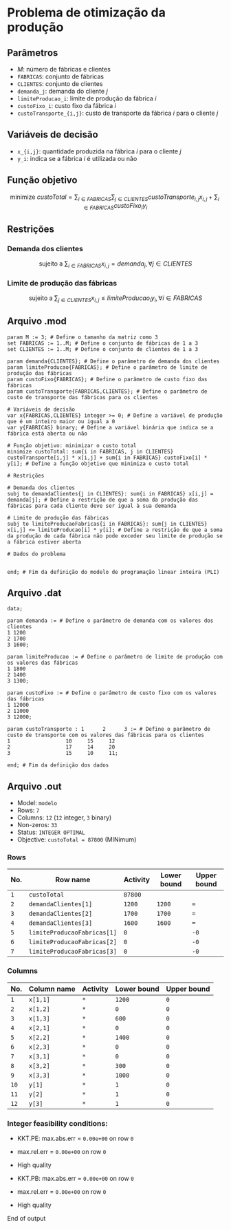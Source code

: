 # Problema de otimização da produção

## Parâmetros

- $M$: número de fábricas e clientes
- `FABRICAS`: conjunto de fábricas
- `CLIENTES`: conjunto de clientes
- `demanda_j`: demanda do cliente $j$
- `limiteProducao_i`: limite de produção da fábrica $i$
- `custoFixo_i`: custo fixo da fábrica $i$
- `custoTransporte_{i,j}`: custo de transporte da fábrica $i$ para o cliente $j$

## Variáveis de decisão

- `x_{i,j}`: quantidade produzida na fábrica $i$ para o cliente $j$
- `y_i`: indica se a fábrica $i$ é utilizada ou não

## Função objetivo

$$
\text{minimize } custoTotal = \sum_{i \in FABRICAS}\sum_{j \in CLIENTES} custoTransporte_{i,j} x_{i,j} + \sum_{i \in FABRICAS} custoFixo_i y_i
$$

## Restrições

### Demanda dos clientes

$$
\text{sujeito a } \sum_{i \in FABRICAS} x_{i,j} = demanda_j, \forall j \in CLIENTES
$$

### Limite de produção das fábricas

$$
\text{sujeito a } \sum_{j \in CLIENTES} x_{i,j} \leq limiteProducao_i y_i, \forall i \in FABRICAS
$$


## Arquivo .mod
```
param M := 3; # Define o tamanho da matriz como 3
set FABRICAS := 1..M; # Define o conjunto de fábricas de 1 a 3
set CLIENTES := 1..M; # Define o conjunto de clientes de 1 a 3

param demanda{CLIENTES}; # Define o parâmetro de demanda dos clientes
param limiteProducao{FABRICAS}; # Define o parâmetro de limite de produção das fábricas
param custoFixo{FABRICAS}; # Define o parâmetro de custo fixo das fábricas
param custoTransporte{FABRICAS,CLIENTES}; # Define o parâmetro de custo de transporte das fábricas para os clientes

# Variáveis de decisão
var x{FABRICAS,CLIENTES} integer >= 0; # Define a variável de produção que é um inteiro maior ou igual a 0
var y{FABRICAS} binary; # Define a variável binária que indica se a fábrica está aberta ou não

# Função objetivo: minimizar o custo total
minimize custoTotal: sum{i in FABRICAS, j in CLIENTES} custoTransporte[i,j] * x[i,j] + sum{i in FABRICAS} custoFixo[i] * y[i]; # Define a função objetivo que minimiza o custo total

# Restrições

# Demanda dos clientes
subj to demandaClientes{j in CLIENTES}: sum{i in FABRICAS} x[i,j] = demanda[j]; # Define a restrição de que a soma da produção das fábricas para cada cliente deve ser igual à sua demanda

# Limite de produção das fábricas
subj to limiteProducaoFabricas{i in FABRICAS}: sum{j in CLIENTES} x[i,j] <= limiteProducao[i] * y[i]; # Define a restrição de que a soma da produção de cada fábrica não pode exceder seu limite de produção se a fábrica estiver aberta

# Dados do problema


end; # Fim da definição do modelo de programação linear inteira (PLI) 
```


## Arquivo .dat
```
data;

param demanda := # Define o parâmetro de demanda com os valores dos clientes
1 1200
2 1700
3 1600;

param limiteProducao := # Define o parâmetro de limite de produção com os valores das fábricas
1 1800
2 1400
3 1300;

param custoFixo := # Define o parâmetro de custo fixo com os valores das fábricas
1 12000
2 11000
3 12000;

param custoTransporte : 1      2      3 := # Define o parâmetro de custo de transporte com os valores das fábricas para os clientes
1                  10     15     12
2                  17     14     20
3                  15     10     11;

end; # Fim da definição dos dados
```


## Arquivo .out

- Model: `modelo`
- Rows: `7`
- Columns: `12` (`12` integer, `3` binary)
- Non-zeros: `33`
- Status: `INTEGER OPTIMAL`
- Objective: `custoTotal = 87800` (MINimum)

### Rows

| No. | Row name | Activity | Lower bound | Upper bound |
| --- | --- | --- | --- | --- |
| `1` | `custoTotal` | `87800` | | |
| `2` | `demandaClientes[1]` | `1200` | `1200` | `=` |
| `3` | `demandaClientes[2]` | `1700` | `1700` | `=` |
| `4` | `demandaClientes[3]` | `1600` | `1600` | `=` |
| `5` | `limiteProducaoFabricas[1]` | `0` | | `-0` |
| `6` | `limiteProducaoFabricas[2]` | `0` | | `-0` |
| `7` | `limiteProducaoFabricas[3]` | `0` | | `-0` |

### Columns

| No. | Column name | Activity | Lower bound | Upper bound |
| --- | --- | --- | --- | --- |
| `1` | `x[1,1]` | `*` | `1200` | `0` |
| `2` | `x[1,2]` | `*` | `0` | `0` |
| `3` | `x[1,3]` | `*` | `600` | `0` |
| `4` | `x[2,1]` | `*` | `0` | `0` |
| `5` | `x[2,2]` | `*` | `1400` | `0` |
| `6` | `x[2,3]` | `*` | `0` | `0` |
| `7` | `x[3,1]` | `*` | `0` | `0` |
| `8` | `x[3,2]` | `*` | `300` | `0` |
| `9` | `x[3,3]` | `*` | `1000` | `0` |
| `10` | `y[1]` | `*` | `1` | `0` | `1` |
| `11` | `y[2]` | `*` | `1` | `0` | `1` |
| `12` | `y[3]` | `*` | `1` | `0` | `1` |

### Integer feasibility conditions:

- KKT.PE: max.abs.err = `0.00e+00` on row `0`
- max.rel.err = `0.00e+00` on row `0`
- High quality

- KKT.PB: max.abs.err = `0.00e+00` on row `0`
- max.rel.err = `0.00e+00` on row `0`
- High quality

End of output



